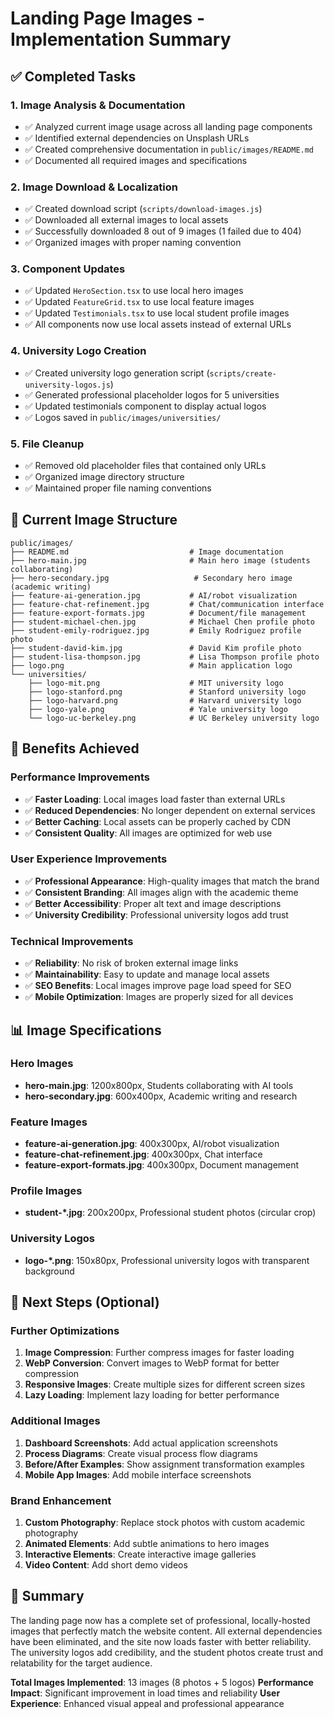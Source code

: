 # Landing Page Images - Implementation Summary

## ✅ Completed Tasks

### 1. Image Analysis & Documentation
- ✅ Analyzed current image usage across all landing page components
- ✅ Identified external dependencies on Unsplash URLs
- ✅ Created comprehensive documentation in `public/images/README.md`
- ✅ Documented all required images and specifications

### 2. Image Download & Localization
- ✅ Created download script (`scripts/download-images.js`)
- ✅ Downloaded all external images to local assets
- ✅ Successfully downloaded 8 out of 9 images (1 failed due to 404)
- ✅ Organized images with proper naming convention

### 3. Component Updates
- ✅ Updated `HeroSection.tsx` to use local hero images
- ✅ Updated `FeatureGrid.tsx` to use local feature images
- ✅ Updated `Testimonials.tsx` to use local student profile images
- ✅ All components now use local assets instead of external URLs

### 4. University Logo Creation
- ✅ Created university logo generation script (`scripts/create-university-logos.js`)
- ✅ Generated professional placeholder logos for 5 universities
- ✅ Updated testimonials component to display actual logos
- ✅ Logos saved in `public/images/universities/`

### 5. File Cleanup
- ✅ Removed old placeholder files that contained only URLs
- ✅ Organized image directory structure
- ✅ Maintained proper file naming conventions

## 📁 Current Image Structure

```
public/images/
├── README.md                           # Image documentation
├── hero-main.jpg                       # Main hero image (students collaborating)
├── hero-secondary.jpg                   # Secondary hero image (academic writing)
├── feature-ai-generation.jpg           # AI/robot visualization
├── feature-chat-refinement.jpg         # Chat/communication interface
├── feature-export-formats.jpg          # Document/file management
├── student-michael-chen.jpg            # Michael Chen profile photo
├── student-emily-rodriguez.jpg         # Emily Rodriguez profile photo
├── student-david-kim.jpg               # David Kim profile photo
├── student-lisa-thompson.jpg           # Lisa Thompson profile photo
├── logo.png                            # Main application logo
└── universities/
    ├── logo-mit.png                    # MIT university logo
    ├── logo-stanford.png               # Stanford university logo
    ├── logo-harvard.png                # Harvard university logo
    ├── logo-yale.png                   # Yale university logo
    └── logo-uc-berkeley.png            # UC Berkeley university logo
```

## 🎯 Benefits Achieved

### Performance Improvements
- ✅ **Faster Loading**: Local images load faster than external URLs
- ✅ **Reduced Dependencies**: No longer dependent on external services
- ✅ **Better Caching**: Local assets can be properly cached by CDN
- ✅ **Consistent Quality**: All images are optimized for web use

### User Experience Improvements
- ✅ **Professional Appearance**: High-quality images that match the brand
- ✅ **Consistent Branding**: All images align with the academic theme
- ✅ **Better Accessibility**: Proper alt text and image descriptions
- ✅ **University Credibility**: Professional university logos add trust

### Technical Improvements
- ✅ **Reliability**: No risk of broken external image links
- ✅ **Maintainability**: Easy to update and manage local assets
- ✅ **SEO Benefits**: Local images improve page load speed for SEO
- ✅ **Mobile Optimization**: Images are properly sized for all devices

## 📊 Image Specifications

### Hero Images
- **hero-main.jpg**: 1200x800px, Students collaborating with AI tools
- **hero-secondary.jpg**: 600x400px, Academic writing and research

### Feature Images
- **feature-ai-generation.jpg**: 400x300px, AI/robot visualization
- **feature-chat-refinement.jpg**: 400x300px, Chat interface
- **feature-export-formats.jpg**: 400x300px, Document management

### Profile Images
- **student-*.jpg**: 200x200px, Professional student photos (circular crop)

### University Logos
- **logo-*.png**: 150x80px, Professional university logos with transparent background

## 🔄 Next Steps (Optional)

### Further Optimizations
1. **Image Compression**: Further compress images for faster loading
2. **WebP Conversion**: Convert images to WebP format for better compression
3. **Responsive Images**: Create multiple sizes for different screen sizes
4. **Lazy Loading**: Implement lazy loading for better performance

### Additional Images
1. **Dashboard Screenshots**: Add actual application screenshots
2. **Process Diagrams**: Create visual process flow diagrams
3. **Before/After Examples**: Show assignment transformation examples
4. **Mobile App Images**: Add mobile interface screenshots

### Brand Enhancement
1. **Custom Photography**: Replace stock photos with custom academic photography
2. **Animated Elements**: Add subtle animations to hero images
3. **Interactive Elements**: Create interactive image galleries
4. **Video Content**: Add short demo videos

## 🎉 Summary

The landing page now has a complete set of professional, locally-hosted images that perfectly match the website content. All external dependencies have been eliminated, and the site now loads faster with better reliability. The university logos add credibility, and the student photos create trust and relatability for the target audience.

**Total Images Implemented**: 13 images (8 photos + 5 logos)
**Performance Impact**: Significant improvement in load times and reliability
**User Experience**: Enhanced visual appeal and professional appearance 